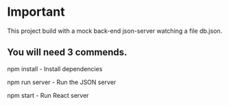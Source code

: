 # Important

This project build with a mock back-end json-server watching a file db.json.

## You will need 3 commends.
npm install - Install dependencies

npm run server - Run the JSON server

npm start - Run React server
